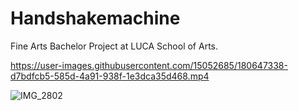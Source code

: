 # Handshakemachine
Fine Arts Bachelor Project at LUCA School of Arts.

https://user-images.githubusercontent.com/15052685/180647338-d7bdfcb5-585d-4a91-938f-1e3dca35d468.mp4


![IMG_2802](https://user-images.githubusercontent.com/15052685/168118886-4c744d10-8788-49a7-9dd4-30f696a048ae.JPG)
